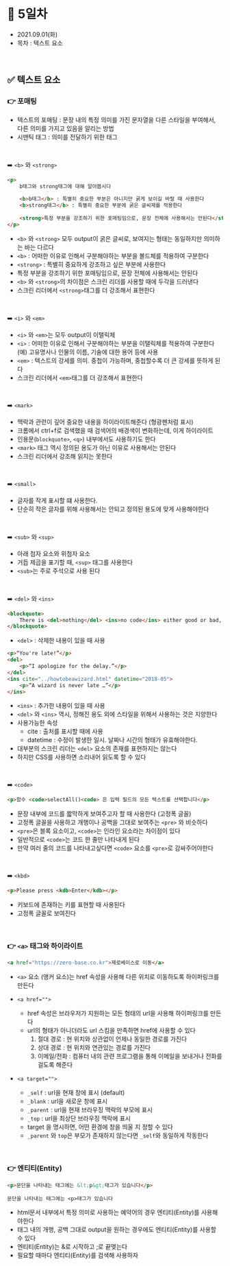 # 📌 5일차 
- 2021.09.01(화)
- 목차 : 텍스트 요소 


<br>


## ✅ 텍스트 요소 
### 👉 포매팅
- 텍스트의 포매팅 : 문장 내의 특정 의미를 가진 문자열을 다른 스타일을 부여해서, 다른 의미를 가지고 있음을 알리는 방법
- 시맨틱 태그 : 의미를 전달하기 위한 태그
<br>
  
➡️ `<b>` 와 `<strong>`
``` html
<p>
	b태그와 strong태그에 대해 알아봅시다
	
	<b>b태그</b> : 특별히 중요한 부분은 아니지만 굵게 보이길 바랄 때 사용한다 
	<b>strong태그</b> : 특별히 중요한 부분에 굵은 글씨제를 적용한다
	
	<strong>특정 부분을 강조하기 위한 포매팅임으로, 문장 전체에 사용해서는 안된다</strong>
</p>
```
- `<b>` 와 `<strong>` 모두 output이 굵은 글씨로, 보여지는 형태는 동일하지만 의미하는 바는 다르다
- `<b>` :  어떠한 이유로 인해서 구분해야하는 부분을 볼드체를 적용하여 구분한다 
- `<strong>` : 특별히 중요하게 강조하고 싶은 부분에 사용한다
- 특정 부분을 강조하기 위한 포매팅임으로, 문장 전체에 사용해서는 안된다
- `<b>` 와 `<strong>`의 차이점은 스크린 리더를 사용할 때에 두각을 드러낸다
- 스크린 리더에서 `<strong>`태그를 더 강조해서 표현한다

<br>
  
➡️ `<i>` 와 `<em>`
- `<i>` 와 `<em>`는 모두 output이 이탤릭체
- `<i>` : 어떠한 이유로 인해서 구분해야하는 부분을 이탤릭체를 적용하여 구분한다  (예) 고유명사나 인물의 이름, 기술에 대한 용어 등에 사용
- `<em>` : 텍스트의 강세를 의미. 중첩이 가능하며, 중첩할수록 더 큰 강세를 뜻하게 된다
- 스크린 리더에서 `<em>`태그를 더 강조해서 표현한다

<br>
  
➡️ `<mark>`

- 맥락과 관련이 깊어 중요한 내용을 하이라이트해준다 (형광펜처럼 표시)
- 크롬에서 ctrl+f로 검색했을 때 검색어의 배경색이 변화하는데, 이게 하이라이트
- 인용문(`blockquote>`, `<q>`) 내부에서도 사용하기도 한다
- `<mark>` 태그 역시 정의된 용도가 아닌 이유로 사용해서는 안된다
- 스크린 리더에서 강조해 읽지는 못한다

<br>

➡️ `<small>`
- 글자를 작게 표시할 떄 사용한다.
- 단순히 작은 글자를 위해 사용해서는 안되고 정의된 용도에 맞게 사용해야한다

<br>

➡️ `<sub>` 와 `<sup>`
- 아래 첨자 요소와 위첨자 요소
- 거듭 제곱을 표기할 때, `<sup>` 태그를 사용한다
- `<sub>`는 주로 주석으로 사용 된다

<br>

➡️ `<del>` 와 `<ins>`
```html
<blockquote>
    There is <del>nothing</del> <ins>no code</ins> either good or bad, but <del>thinking</del> <ins>running it</ins> makes it so.
</blockquote>
```
- `<del>` : 삭제한 내용이 있을 때 사용

```html
<p>“You're late!”</p>
<del>
    <p>“I apologize for the delay.”</p>
</del>
<ins cite="../howtobeawizard.html" datetime="2018-05">
    <p>“A wizard is never late …”</p>
</ins>

```
- `<ins>` : 추가한 내용이 있을 때 사용
- `<del>` 와 `<ins>` 역시, 정해진 용도 외에 스타일을 위해서 사용하는 것은 지양한다 
- 사용가능한 속성
    - cite : 출처를 표시할 때에 사용
    - datetime : 수정이 발생한 일시. 날짜나 시간의  형태가 유효해야한다.
- 대부분의 스크린 리더는 `<del>` 요소의 존재를 표현하지는 않는다
- 하지만 CSS를 사용하면 소리내어 읽도록 할 수 있다

<br> 

➡️ `<code>`
```html
<p>함수 <code>selectAll()<code> 은 입력 필드의 모든 텍스트를 선택합니다</p>
```
- 문장 내부에 코드를 짧막하게 보여주고자 할 때 사용한다 (고정폭 글꼴)
- 고정폭 글꼴을 사용하고 개행이나 공백을 그대로 보여주는 `<pre>` 와 비슷하다
- `<pre>`은 블록 요소이고, `<code>`는 인라인 요소라는 차이점이 있다
- 일반적으로 `<code>`는 코드 한 줄만 나타내게 된다
- 만약 여러 줄의 코드를 나타내고싶다면 `<code>` 요소를 `<pre>`로 감싸주어야한다

<br>

➡️ `<kbd>` 
```html
<p>Please press <kdb>Enter</kdb></p>
```
- 키보드에 존재하는 키를 표현할 때 사용된다
- 고정폭 글꼴로 보여진다

<br>

### 👉 `<a>` 태그와 하이라이트
```html
<a href="https://zero-base.co.kr">제로베이스로 이동</a>
```
- `<a>` 요소 (앵커 요소)는 href 속성을 사용해 다른 위치로 이동하도록 하이퍼링크를 만든다 
- `<a href="">` 
    - href 속성은 브라우저가 지원하는 모든 형태의 url을 사용해 하이퍼링크를 만든다
    - url의 형태가 아니더라도 url 스킴을 만족하면 href에 사용할 수 있다
         1. 절대 경로 : 현 위치와 상관없이 언제나 동일한 경로를 가진다 
         2. 상대 경로 : 현 위치와 연관있는 경로를 가진다
         3. 이메일/전화 : 컴퓨터 내의 관련 프로그램을 통해 이메일을 보내거나 전화를 걸도록 해준다
 
- `<a target="">`
    - `_self` : url을 현재 창에 표시 (default)
    - `_blank` : url을 새로운 창에 표시
    - `_parent` : url을 현재 브라우징 맥락의 부모에 표시 
    - `_top` : url을 최상단 브라우징 맥락에 표시
    - target 을 명시하면, 어떤 환경에 창을 띄울 지 정할 수 있다
    - `_parent` 와 `top`은 부모가 존재하지 않는다면 `_self`와 동일하게 작동한다 

<br>

### 👉 엔티티(Entity)
```html
<p>문단을 나타내는 태그에는 &lt;p&gt;태그가 있습니다</p>
```
```text
문단을 나타내는 태그에는 <p>태그가 있습니다
```
- html문서 내부에서 특정 의미로 사용하는 예약어의 경우 엔티티(Entity)를 사용해야한다
- 태그 내의 개행, 공백 그대로 output을 원하는 경우에도 엔티티(Entity)를 사용할 수 있다
- 엔티티(Entity)는 &로 시작하고 ;로 끝맺는다
- 필요할 때마다 엔티티(Entity)를 검색해 사용하자 

















